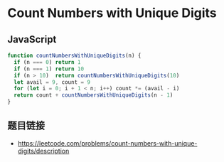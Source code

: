 # Count Numbers with Unique Digits

## JavaScript
```javascript
function countNumbersWithUniqueDigits(n) {
  if (n === 0) return 1
  if (n === 1) return 10
  if (n > 10)  return countNumbersWithUniqueDigits(10)
  let avail = 9, count = 9
  for (let i = 0; i + 1 < n; i++) count *= (avail - i)
  return count + countNumbersWithUniqueDigits(n - 1)
}
```

## 题目链接
* https://leetcode.com/problems/count-numbers-with-unique-digits/description
